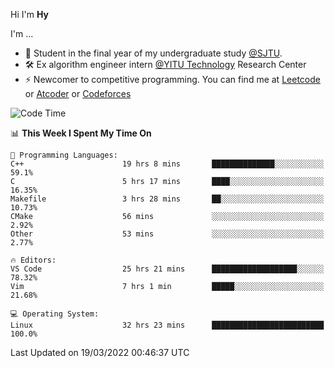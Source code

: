 Hi I'm **Hy**

I'm ...
- 🌱 Student in the final year of my undergraduate study [@SJTU](https://en.sjtu.edu.cn/).
- 🛠️ Ex algorithm engineer intern [@YITU Technology](https://www.yitutech.com/en/) Research Center
- ⚡ Newcomer to competitive programming. You can find me at [Leetcode](https://leetcode-cn.com/u/_hy3/) or [Atcoder](https://atcoder.jp/users/Hy3) or [Codeforces](https://codeforces.com/profile/Hy3)


<!--START_SECTION:waka-->
![Code Time](http://img.shields.io/badge/Code%20Time-49%20hrs%2047%20mins-blue)

📊 **This Week I Spent My Time On** 

```text
💬 Programming Languages: 
C++                      19 hrs 8 mins       ██████████████░░░░░░░░░░░   59.1% 
C                        5 hrs 17 mins       ████░░░░░░░░░░░░░░░░░░░░░   16.35% 
Makefile                 3 hrs 28 mins       ██░░░░░░░░░░░░░░░░░░░░░░░   10.73% 
CMake                    56 mins             ░░░░░░░░░░░░░░░░░░░░░░░░░   2.92% 
Other                    53 mins             ░░░░░░░░░░░░░░░░░░░░░░░░░   2.77%

🔥 Editors: 
VS Code                  25 hrs 21 mins      ███████████████████░░░░░░   78.32% 
Vim                      7 hrs 1 min         █████░░░░░░░░░░░░░░░░░░░░   21.68%

💻 Operating System: 
Linux                    32 hrs 23 mins      █████████████████████████   100.0%

```


 Last Updated on 19/03/2022 00:46:37 UTC
<!--END_SECTION:waka-->

